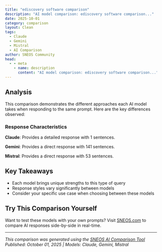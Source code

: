 ```yaml
---
title: "ediscovery software comparison"
description: "AI model comparison: ediscovery software comparison..."
date: 2025-10-01
category: comparison
layout: Clean
tags:
  - Claude
  - Gemini
  - Mistral
  - AI Comparison
author: SNEOS Community
head:
  - - meta
    - name: description
      content: "AI model comparison: ediscovery software comparison..."
---
```


<ChatComparison
  title="ediscovery software comparison"
  prompt="ediscovery software comparison"
  :responses='{"Claude": "Here\u0027s a comprehensive comparison of leading eDiscovery software platforms:\n\n## **Enterprise/Large Firm Solutions**\n\n### **Relativity**\n- **Strengths**: Industry standard, highly customizable, extensive third-party integrations\n- **Best for**: Large law firms, corporations, service providers\n- **Key features**: Advanced analytics, predictive coding, flexible workflow management\n- **Pricing**: High-end, typically $20-50\u002B per GB\n\n### **Microsoft Purview eDiscovery**\n- **Strengths**: Native Office 365 integration, cost-effective for existing Microsoft users\n- **Best for**: Organizations heavily invested in Microsoft ecosystem\n- **Key features**: In-place preservation, advanced search, compliance integration\n- **Pricing**: Included with certain Microsoft 365 licenses\n\n### **OpenText Axcelerate**\n- **Strengths**: Scalable cloud platform, strong analytics, global deployment\n- **Best for**: Large enterprises, international organizations\n- **Key features**: AI-powered review, data visualization, matter management\n- **Pricing**: Mid-to-high range\n\n## **Mid-Market Solutions**\n\n### **Logikcull**\n- **Strengths**: User-friendly interface, quick deployment, transparent pricing\n- **Best for**: Small to medium law firms, corporate legal departments\n- **Key features**: Instant case setup, smart filters, collaboration tools\n- **Pricing**: $12-25 per GB\n\n### **Everlaw**\n- **Strengths**: Intuitive design, strong search capabilities, good customer support\n- **Best for**: Medium-sized firms, government agencies\n- **Key features**: Storybuilder timeline tool, predictive coding, real-time collaboration\n- **Pricing**: Competitive, volume-based discounts\n\n### **DISCO**\n- **Strengths**: Cloud-native, fast processing, AI-powered features\n- **Best for**: Law firms of various sizes, corporate legal teams\n- **Key features**: CECL AI review, timeline analysis, mobile access\n- **Pricing**: Usage-based model\n\n## **Specialized/Niche Solutions**\n\n### **Nextpoint**\n- **Strengths**: Court-focused features, deposition tools, trial presentation\n- **Best for**: Litigation-focused firms, trial attorneys\n- **Key features**: Integrated trial presentation, witness preparation tools\n\n### **Zapproved (now Exterro)**\n- **Strengths**: Legal hold management, early case assessment\n- **Best for**: Corporate legal departments focused on governance\n- **Key features**: Comprehensive legal hold workflow, custodian management\n\n## **Key Comparison Factors**\n\n### **Deployment Options**\n- **Cloud-based**: Logikcull, Everlaw, DISCO\n- **On-premise**: Traditional Relativity installations\n- **Hybrid**: Most enterprise solutions offer both options\n\n### **Pricing Models**\n- **Per GB**: Most common (ranges from $10-50\u002B per GB)\n- **Per user**: Some platforms offer seat-based pricing\n- **Subscription**: Monthly or annual flat fees\n- **Processing \u002B hosting**: Separate charges for each component\n\n### **Technical Considerations**\n- **Data processing speed**\n- **Search capabilities and syntax**\n- **Integration with existing tools**\n- **Security and compliance certifications**\n- **Scalability and performance**\n\n### **User Experience Factors**\n- **Learning curve and training requirements**\n- **Interface design and usability**\n- **Customer support quality**\n- **Documentation and resources**\n\n## **Selection Recommendations**\n\n**For Large Organizations**: Relativity or OpenText Axcelerate\n**For Microsoft-Heavy Environments**: Microsoft Purview eDiscovery\n**For Ease of Use**: Logikcull or Everlaw\n**For Litigation Focus**: DISCO or Nextpoint\n**For Budget-Conscious**: Logikcull or Microsoft Purview\n\n## **Current Market Trends**\n- Increased AI and machine learning integration\n- Focus on data privacy and international compliance\n- Cloud-first deployments\n- Integration with collaboration tools (Slack, Teams)\n- Emphasis on visual analytics and data storytelling\n\nWould you like me to elaborate on any specific platform or dive deeper into particular features that are important for your use case?", "Gemini": "Okay, let\u0027s break down an ediscovery software comparison. To give you the *best* and *most helpful* information, I need to know what\u0027s important to *you*. However, I can offer a comprehensive overview and a framework for making your own comparison.\n\n**First, what is eDiscovery Software?**\n\neDiscovery software is used to identify, preserve, collect, process, review, analyze, and produce electronically stored information (ESI) in the context of legal proceedings. It helps lawyers and legal teams manage vast amounts of data efficiently and cost-effectively.\n\n**Key Areas for Comparison:**\n\nHere\u0027s a breakdown of the core areas you should consider when comparing eDiscovery software, followed by a discussion of some specific software platforms:\n\n1. **Functionality:**\n\n * **Identification and Preservation:**\n * **Legal Hold Management:** Can the software issue and track legal holds to prevent data deletion? Can you manage custodian acknowledgements and compliance?\n * **Early Case Assessment (ECA):** Can you quickly analyze the data landscape to understand the scope of the case? Are there robust search and filtering capabilities at the outset?\n * **Collection:**\n * **Data Connectors:** Does the software connect to various data sources (e.g., email servers, file shares, cloud storage, databases, social media)? Are the connectors native or require third-party integrations?\n * **Collection Methods:** Does it support targeted collections, full forensic images, and/or cloud-based collections?\n * **Data Security During Collection:** Does it have features to ensure data integrity and prevent data breaches during collection?\n * **Processing:**\n * **Deduplication:** Automatically remove duplicate files to reduce the volume of data to review.\n * **De-NISTing:** Remove system files and other non-relevant data.\n * **Optical Character Recognition (OCR):** Convert scanned documents and images into searchable text.\n * **Metadata Extraction:** Extract metadata (e.g., author, date, time) from files.\n * **Language Detection:** Automatically identify the language of documents.\n * **Review:**\n * **Document Viewer:** A robust viewer that handles various file types and allows for annotation, redaction, and tagging.\n * **Tagging and Coding:** Ability to apply tags and codes to documents for organization and analysis. Customizable tag sets are important.\n * **Redaction:** Securely redact sensitive information from documents.\n * **Collaboration:** Features for multiple reviewers to work on the same case simultaneously. Workflow management tools.\n * **Privilege Review:** Tools to identify and manage privileged documents.\n * **Analysis:**\n * **Keyword Searching:** Advanced search capabilities, including boolean operators, proximity searches, and fuzzy searching.\n * **Concept Searching:** Identify documents that are conceptually similar to a seed document or search query.\n * **Email Threading:** Group related emails into conversations.\n * **Predictive Coding (Technology-Assisted Review - TAR):** Use machine learning to prioritize documents for review based on relevance. How easy is it to train the model? What metrics are provided?\n * **Data Visualization:** Charts and graphs to visualize data patterns and trends.\n * **Production:**\n * **Production Formats:** Support for various production formats (e.g., native, TIFF, PDF).\n * **Load File Generation:** Create load files (e.g., DAT, CSV) for importing into other systems.\n * **Bates Stamping:** Automatically apply Bates numbers to documents.\n * **Redaction Handling in Production:** Ensure redactions are properly applied and cannot be easily removed.\n * **Reporting:**\n * **Case Analytics:** Reports on data volume, review progress, tagging statistics, and other key metrics.\n * **Custom Reporting:** Ability to create custom reports to meet specific needs.\n\n2. **Scalability and Performance:**\n\n * **Data Volume:** How much data can the software handle efficiently?\n * **Processing Speed:** How quickly can the software process and index data?\n * **Number of Users:** How many concurrent users can the software support?\n * **Infrastructure:** Is it cloud-based, on-premise, or a hybrid solution? What are the infrastructure requirements?\n\n3. **Usability:**\n\n * **User Interface (UI):** Is the interface intuitive and easy to use?\n * **Learning Curve:** How long does it take to learn the software?\n * **Training and Support:** What training resources are available? What is the quality of the support team?\n\n4. **Security:**\n\n * **Data Encryption:** Is data encrypted at rest and in transit?\n * **Access Controls:** Granular access controls to restrict access to sensitive data.\n * **Compliance:** Compliance with relevant security standards (e.g., SOC 2, HIPAA, GDPR).\n * **Audit Trails:** Comprehensive audit trails to track user activity.\n\n5. **Cost:**\n\n * **Pricing Model:** Per GB, per user, per case, subscription, or a combination?\n * **Setup Fees:** Are there any setup fees?\n * **Training Costs:** Are there separate charges for training?\n * **Support Costs:** Is support included in the price or is it an additional cost?\n * **Data Storage Costs:** What are the costs for storing data in the system?\n * **Hidden Costs:** Be aware of potential hidden costs, such as overage fees or charges for specific features.\n\n6. **Integration:**\n\n * **Integration with Other Systems:** Does the software integrate with other legal software, such as case management systems or trial presentation software?\n * **API Availability:** Does the software have an API for custom integrations?\n\n7. **Vendor Reputation and Support:**\n\n * **Customer Reviews:** Read customer reviews on sites like G2 Crowd, Capterra, and TrustRadius.\n * **Vendor Stability:** Is the vendor a well-established company with a good track record?\n * **Support Response Time:** How quickly does the vendor respond to support requests?\n * **Dedicated Account Manager:** Will you have a dedicated account manager?\n\n**Specific eDiscovery Software Platforms (Examples):**\n\n* **Relativity:** A very popular and powerful platform, particularly for large cases. Offers a wide range of features, including predictive coding and advanced analytics. Can be expensive. Cloud-based (RelativityOne) and on-premise options.\n\n* **Everlaw:** A cloud-native platform known for its ease of use and collaboration features. Strong analytics and predictive coding capabilities. Good for mid-sized to large cases.\n\n* **Disco:** Another cloud-native platform with a focus on speed and simplicity. Offers a streamlined workflow and advanced AI features. Good for a range of case sizes.\n\n* **Logikcull:** Cloud-based, known for its affordability and ease of use, particularly for smaller cases. Self-service platform.\n\n* **Nuix:** A powerful processing and analytics engine. Often used for early case assessment and complex investigations. Can be complex to use.\n\n* **Casepoint:** Cloud-based platform offering end-to-end eDiscovery capabilities with a focus on security and compliance.\n\n* **Ipro:** Offers a range of eDiscovery solutions, including on-premise and cloud-based options. Long-standing player in the market.\n\n* **Nextpoint:** Cloud-based platform, focuses on simplicity and workflow.\n\n* **Opentext Axcelerate (formerly Recommind):** Offers a comprehensive suite of eDiscovery tools, including analytics and predictive coding.\n\n* **Microsoft Purview eDiscovery (formerly Advanced eDiscovery):** Integrated into the Microsoft 365 ecosystem. Suitable for organizations heavily invested in Microsoft\u0027s products.\n\n**A Simplified Comparison Chart (Example):**\n\n| Feature | Relativity | Everlaw | Disco | Logikcull | Nuix |\n|-------------------|-------------|----------|-----------|-----------|----------|\n| Pricing Model | Per GB/User | Per GB | Per GB | Subscription| Varies |\n| Ease of Use | Moderate | High | High | High | Low |\n| Predictive Coding | Yes | Yes | Yes | Limited | Yes |\n| Scalability | High | High | High | Medium | High |\n| Cloud-Based | Yes (One) | Yes | Yes | Yes | No |\n| Support | Strong | Strong | Strong | Good | Moderate |\n| Best For | Large Cases | Mid-Large| Mid-Large | Small Cases| ECA, Complex Investigations|\n\n**Important Considerations Before Choosing:**\n\n* **Your Specific Needs:** What are the specific requirements of your cases? What types of data do you typically deal with? What are your organization\u0027s capabilities in terms of IT support and expertise?\n* **Case Size and Complexity:** Are you typically working on small, medium, or large cases? Are the cases simple or complex?\n* **Budget:** What is your budget for eDiscovery software?\n* **IT Infrastructure:** Do you have the IT infrastructure to support an on-premise solution, or do you prefer a cloud-based solution?\n* **Team Expertise:** What is the level of eDiscovery expertise within your team?\n* **Security Requirements:** What are your security requirements? Do you need to comply with specific regulations?\n* **Workflow:** How does this software integrate into your existing legal and business workflows?\n\n**Recommendations for Choosing:**\n\n1. **Define Your Requirements:** Clearly define your needs and priorities.\n2. **Research:** Research different eDiscovery software platforms and create a shortlist of potential candidates.\n3. **Request Demos:** Request demos from the vendors on your shortlist. Prepare specific questions to ask during the demos.\n4. **Free Trials:** If possible, take advantage of free trials to test the software in your own environment.\n5. **Talk to Other Users:** Talk to other users of the software to get their feedback.\n6. **Consider a Pilot Project:** Before making a full commitment, consider running a pilot project to test the software on a real case.\n7. **Negotiate:** Don\u0027t be afraid to negotiate pricing and terms with the vendor.\n\n**In summary:**\n\nChoosing the right eDiscovery software is a critical decision. By carefully considering your needs, comparing different platforms, and conducting thorough research, you can find the software that best meets your requirements and helps you manage your eDiscovery process efficiently and effectively.\n\nTo give you even better advice, please tell me:\n\n* **What is the size of your typical case (data volume, number of documents)?**\n* **What is your budget?**\n* **What are your key pain points with your current eDiscovery process (if any)?**\n* **What type of organization are you (law firm, corporation, government agency)?**\n* **Do you prefer a cloud-based or on-premise solution?**\n* **What are the most important features to you (e.g., predictive coding, ease of use, advanced analytics)?**\n\nOnce I have this information, I can provide more tailored recommendations. Good luck!\n", "Mistral": "When comparing eDiscovery software, several key factors should be considered, including functionality, ease of use, scalability, security, and cost. Below is a comparison of some popular eDiscovery software solutions:\n\n### 1. **Relativity**\n- **Functionality**: Comprehensive suite with advanced analytics, machine learning, and data visualization.\n- **Ease of Use**: User-friendly interface with extensive training and support resources.\n- **Scalability**: Highly scalable, suitable for large enterprises and complex cases.\n- **Security**: Robust security features, including encryption and compliance with industry standards.\n- **Cost**: Generally more expensive, but offers a wide range of features and customization options.\n\n### 2. **Logikcull**\n- **Functionality**: Cloud-based platform with strong search and filtering capabilities, automated redaction, and collaboration tools.\n- **Ease of Use**: Intuitive interface, easy to set up and use.\n- **Scalability**: Suitable for small to medium-sized cases, but may not handle extremely large datasets as efficiently as Relativity.\n- **Security**: Strong security measures, including encryption and compliance with industry standards.\n- **Cost**: More affordable compared to Relativity, with flexible pricing options.\n\n### 3. **Everlaw**\n- **Functionality**: Advanced analytics, machine learning, and collaboration tools. Strong focus on user experience and efficiency.\n- **Ease of Use**: Very user-friendly with a modern interface and intuitive workflows.\n- **Scalability**: Scalable for both small and large cases, with strong performance for large datasets.\n- **Security**: High security standards, including encryption and compliance with industry regulations.\n- **Cost**: Competitive pricing, often seen as a good value for the features provided.\n\n### 4. **Nuix**\n- **Functionality**: Powerful data processing and analytics capabilities, strong search and filtering tools.\n- **Ease of Use**: Requires some technical expertise to fully utilize all features.\n- **Scalability**: Highly scalable, suitable for large enterprises and complex cases.\n- **Security**: Strong security features, including encryption and compliance with industry standards.\n- **Cost**: Generally more expensive, but offers advanced capabilities for data processing and analytics.\n\n### 5. **iCONECT**\n- **Functionality**: Comprehensive suite with strong search, filtering, and analytics capabilities.\n- **Ease of Use**: User-friendly interface with good support resources.\n- **Scalability**: Suitable for medium to large cases, with good performance for large datasets.\n- **Security**: Robust security features, including encryption and compliance with industry standards.\n- **Cost**: Competitive pricing, often seen as a good value for the features provided.\n\n### 6. **Casepoint**\n- **Functionality**: Advanced analytics, machine learning, and collaboration tools. Strong focus on user experience and efficiency.\n- **Ease of Use**: Intuitive interface, easy to set up and use.\n- **Scalability**: Scalable for both small and large cases, with strong performance for large datasets.\n- **Security**: High security standards, including encryption and compliance with industry regulations.\n- **Cost**: Competitive pricing, often seen as a good value for the features provided.\n\n### 7. **ZyLAB**\n- **Functionality**: Comprehensive suite with strong search, filtering, and analytics capabilities.\n- **Ease of Use**: User-friendly interface with good support resources.\n- **Scalability**: Suitable for medium to large cases, with good performance for large datasets.\n- **Security**: Robust security features, including encryption and compliance with industry standards.\n- **Cost**: Competitive pricing, often seen as a good value for the features provided.\n\n### Key Considerations:\n- **Functionality**: Ensure the software meets your specific needs, such as advanced analytics, machine learning, and collaboration tools.\n- **Ease of Use**: Consider the learning curve and the availability of training and support resources.\n- **Scalability**: Assess whether the software can handle the volume and complexity of your cases.\n- **Security**: Ensure the software complies with industry standards and offers robust security features.\n- **Cost**: Evaluate the pricing structure and whether it fits within your budget.\n\n### Conclusion:\nChoosing the right eDiscovery software depends on your specific needs, budget, and the complexity of your cases. Relativity and Nuix are often preferred for large enterprises with complex needs, while Logikcull and Everlaw offer more affordable and user-friendly options for smaller to medium-sized cases. It\u0027s essential to evaluate each solution based on your unique requirements and possibly conduct a trial or demo to see which one best fits your workflow."}' 
  published-date="21:30"
/>

## Analysis

This comparison demonstrates the different approaches each AI model takes when responding to the same prompt. Here are the key differences observed:

### Response Characteristics

**Claude**: Provides a detailed response with 1 sentences. 

**Gemini**: Provides a direct response with 141 sentences. 

**Mistral**: Provides a direct response with 53 sentences. 

## Key Takeaways

- Each model brings unique strengths to this type of query
- Response styles vary significantly between models
- Consider your specific use case when choosing between these models

## Try This Comparison Yourself

Want to test these models with your own prompts? Visit [SNEOS.com](https://sneos.com) to compare AI responses side-by-side in real-time.

---

*This comparison was generated using the [SNEOS AI Comparison Tool](https://sneos.com)*
*Published: October 01, 2025 | Models: Claude, Gemini, Mistral*
